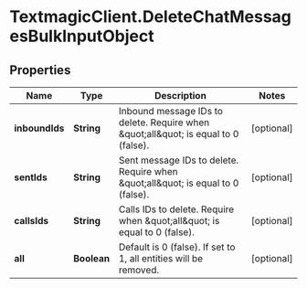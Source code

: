 # TextmagicClient.DeleteChatMessagesBulkInputObject

## Properties
Name | Type | Description | Notes
------------ | ------------- | ------------- | -------------
**inboundIds** | **String** | Inbound message IDs to delete. Require when \&quot;all\&quot; is equal to 0 (false). | [optional] 
**sentIds** | **String** | Sent message IDs to delete. Require when \&quot;all\&quot; is equal to 0 (false). | [optional] 
**callsIds** | **String** | Calls IDs to delete. Require when \&quot;all\&quot; is equal to 0 (false). | [optional] 
**all** | **Boolean** | Default is 0 (false). If set to 1, all entities will be removed. | [optional] 


